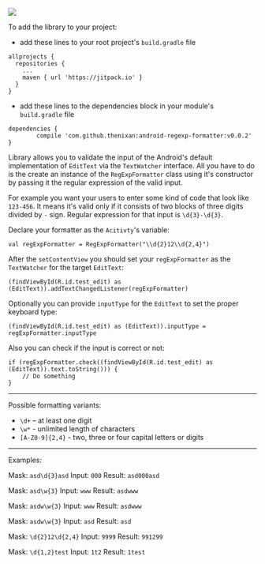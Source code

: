 [![](https://jitpack.io/v/thenixan/android-regexp-formatter.svg)](https://jitpack.io/#thenixan/android-regexp-formatter)

To add the library to your project:
- add these lines to your root project's `build.gradle` file
```
allprojects {
  repositories {
    ...
    maven { url 'https://jitpack.io' }
  }
}
```

- add these lines to the dependencies block in your module's `build.gradle` file
```
dependencies {
        compile 'com.github.thenixan:android-regexp-formatter:v0.0.2'
}
```

Library allows you to validate the input of the Android's default implementation of `EditText` via the `TextWatcher` interface. All you have to do is the create an instance of the `RegExpFormatter` class using it's constructor by passing it the regular expression of the valid input.

For example you want your users to enter some kind of code that look like `123-456`. It means it's valid only if it consists of two blocks of three digits divided by `-` sign. Regular expression for that input is `\d{3}-\d{3}`.

Declare your formatter as the `Acitivty`'s variable:
```
val regExpFormatter = RegExpFormatter("\\d{2}12\\d{2,4}")
```

After the `setContentView` you should set your `regExpFormatter` as the `TextWatcher` for the target `EditText`:
```
(findViewById(R.id.test_edit) as (EditText)).addTextChangedListener(regExpFormatter)
```

Optionally you can provide `inputType` for the `EditText` to set the proper keyboard type:
```
(findViewById(R.id.test_edit) as (EditText)).inputType = regExpFormatter.inputType
```

Also you can check if the input is correct or not:
```
if (regExpFormatter.check((findViewById(R.id.test_edit) as (EditText)).text.toString())) {
    // Do something
}
```

----

Possible formatting variants:

- `\d+` – at least one digit
- `\w*` - unlimited length of characters
- `[A-Z0-9]{2,4}` - two, three or four capital letters or digits

----

Examples:

Mask: `asd\d{3}asd`
Input: `000`
Result: `asd000asd`

Mask: `asd\w{3}`
Input: `www`
Result: `asdwww`

Mask: `asdw\w{3}`
Input: `www`
Result: `asdwww`

Mask: `asdw\w{3}`
Input: `asd`
Result: `asd`

Mask: `\d{2}12\d{2,4}`
Input: `9999`
Result: `991299`

Mask: `\d{1,2}test`
Input: `1t2`
Result: `1test`
